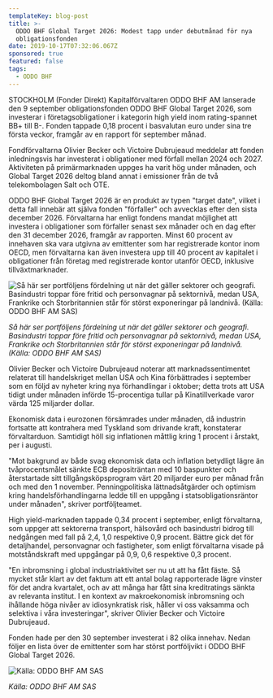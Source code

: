 ```yaml
---
templateKey: blog-post
title: >-
  ODDO BHF Global Target 2026: Modest tapp under debutmånad för nya
  obligationsfonden
date: 2019-10-17T07:32:06.067Z
sponsored: true
featured: false
tags:
  - ODDO BHF
---
```



STOCKHOLM (Fonder Direkt) Kapitalförvaltaren ODDO BHF AM lanserade den 9 september obligationsfonden ODDO BHF Global Target 2026, som investerar i företagsobligationer i kategorin high yield inom rating-spannet BB+ till B-. Fonden tappade 0,18 procent i basvalutan euro under sina tre första veckor, framgår av en rapport för september månad.



Fondförvaltarna Olivier Becker och Victoire Dubrujeaud meddelar att fonden inledningsvis har investerat i obligationer med förfall mellan 2024 och 2027. Aktiviteten på primärmarknaden uppges ha varit hög under månaden, och Global Target 2026 deltog bland annat i emissioner från de två telekombolagen Salt och OTE.



ODDO BHF Global Target 2026 är en produkt av typen "target date", vilket i detta fall innebär att själva fonden "förfaller" och avvecklas efter den sista december 2026. Förvaltarna har enligt fondens mandat möjlighet att investera i obligationer som förfaller senast sex månader och en dag efter den 31 december 2026, framgår av rapporten. Minst 60 procent av innehaven ska vara utgivna av emittenter som har registrerade kontor inom OECD, men förvaltarna kan även investera upp till 40 procent av kapitalet i obligationer från företag med registrerade kontor utanför OECD, inklusive tillväxtmarknader.

![Så här ser portföljens fördelning ut när det gäller sektorer och geografi. Basindustri toppar före fritid och personvagnar på sektornivå, medan USA, Frankrike och Storbritannien står för störst exponeringar på landnivå. (Källa: ODDO BHF AM SAS)](/img/oddo-ny.png "Så här ser portföljens fördelning ut när det gäller sektorer och geografi. Basindustri toppar före fritid och personvagnar på sektornivå, medan USA, Frankrike och Storbritannien står för störst exponeringar på landnivå. (Källa: ODDO BHF AM SAS)")

_Så här ser portföljens fördelning ut när det gäller sektorer och geografi. Basindustri toppar före fritid och personvagnar på sektornivå, medan USA, Frankrike och Storbritannien står för störst exponeringar på landnivå. (Källa: ODDO BHF AM SAS)_

Olivier Becker och Victoire Dubrujeaud noterar att marknadssentimentet relaterat till handelskriget mellan USA och Kina förbättrades i september som en följd av nyheter kring nya förhandlingar i oktober; detta trots att USA tidigt under månaden införde 15-procentiga tullar på Kinatillverkade varor värda 125 miljarder dollar.



Ekonomisk data i eurozonen försämrades under månaden, då industrin fortsatte att kontrahera med Tyskland som drivande kraft, konstaterar förvaltarduon. Samtidigt höll sig inflationen måttlig kring 1 procent i årstakt, per i augusti.



"Mot bakgrund av både svag ekonomisk data och inflation betydligt lägre än tvåprocentsmålet sänkte ECB depositräntan med 10 baspunkter och återstartade sitt tillgångsköpsprogram värt 20 miljarder euro per månad från och med den 1 november. Penningpolitiska lättnadsåtgärder och optimism kring handelsförhandlingarna ledde till en uppgång i statsobligationsräntor under månaden", skriver portföljteamet.



High yield-marknaden tappade 0,34 procent i september, enligt förvaltarna, som uppger att sektorerna transport, hälsovård och basindustri bidrog till nedgången med fall på 2,4, 1,0 respektive 0,9 procent. Bättre gick det för detaljhandel, personvagnar och fastigheter, som enligt förvaltarna visade på motståndskraft med uppgångar på 0,9, 0,6 respektive 0,3 procent.



"En inbromsning i global industriaktivitet ser nu ut att ha fått fäste. Så mycket står klart av det faktum att ett antal bolag rapporterade lägre vinster för det andra kvartalet, och av att många har fått sina kreditratings sänkta av relevanta institut. I en kontext av makroekonomisk inbromsning och ihållande höga nivåer av idiosynkratisk risk, håller vi oss vaksamma och selektiva i våra investeringar", skriver Olivier Becker och Victoire Dubrujeaud.



Fonden hade per den 30 september investerat i 82 olika innehav. Nedan följer en lista över de emittenter som har störst portföljvikt i ODDO BHF Global Target 2026.

![Källa: ODDO BHF AM SAS](/img/oddo-ny2.png "Källa: ODDO BHF AM SAS")

_Källa: ODDO BHF AM SAS_
